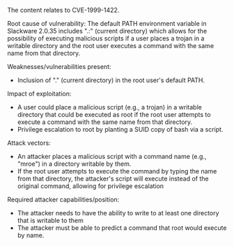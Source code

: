 The content relates to CVE-1999-1422.

Root cause of vulnerability:
The default PATH environment variable in Slackware 2.0.35 includes ".:" (current directory) which allows for the possibility of executing malicious scripts if a user places a trojan in a writable directory and the root user executes a command with the same name from that directory.

Weaknesses/vulnerabilities present:
- Inclusion of "." (current directory) in the root user's default PATH.

Impact of exploitation:
- A user could place a malicious script (e.g., a trojan) in a writable directory that could be executed as root if the root user attempts to execute a command with the same name from that directory.
- Privilege escalation to root by planting a SUID copy of bash via a script.

Attack vectors:
- An attacker places a malicious script with a command name (e.g., "mroe") in a directory writable by them.
- If the root user attempts to execute the command by typing the name from that directory, the attacker's script will execute instead of the original command, allowing for privilege escalation

Required attacker capabilities/position:
- The attacker needs to have the ability to write to at least one directory that is writable to them
- The attacker must be able to predict a command that root would execute by name.